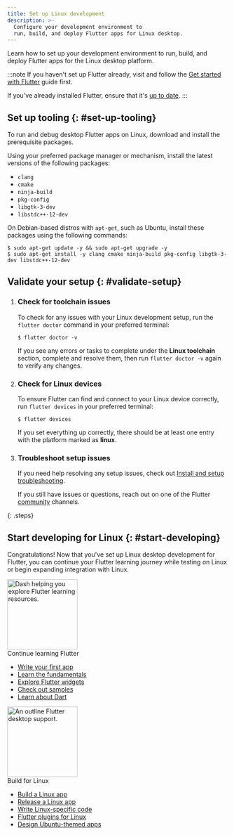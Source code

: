 ```yaml
---
title: Set up Linux development
description: >-
  Configure your development environment to
  run, build, and deploy Flutter apps for Linux desktop.
---
```


Learn how to set up your development environment
to run, build, and deploy Flutter apps for the Linux desktop platform.

:::note
If you haven't set up Flutter already,
visit and follow the [Get started with Flutter][] guide first.

If you've already installed Flutter,
ensure that it's [up to date][].
:::

[Get started with Flutter]: /get-started/install
[up to date]: /install/upgrade

## Set up tooling {: #set-up-tooling}

To run and debug desktop Flutter apps on Linux,
download and install the prerequisite packages.

Using your preferred package manager or mechanism,
install the latest versions of the following packages:

- `clang`
- `cmake`
- `ninja-build`
- `pkg-config`
- `libgtk-3-dev`
- `libstdc++-12-dev`

On Debian-based distros with `apt-get`, such as Ubuntu,
install these packages using the following commands:

```console
$ sudo apt-get update -y && sudo apt-get upgrade -y
$ sudo apt-get install -y clang cmake ninja-build pkg-config libgtk-3-dev libstdc++-12-dev
```

## Validate your setup {: #validate-setup}

 1. <h3>Check for toolchain issues</h3>

    To check for any issues with your Linux development setup,
    run the `flutter doctor` command in your preferred terminal:

    ```console
    $ flutter doctor -v
    ```

    If you see any errors or tasks to complete
    under the **Linux toolchain** section,
    complete and resolve them, then
    run `flutter doctor -v` again to verify any changes.

 1. <h3>Check for Linux devices</h3>

    To ensure Flutter can find and connect to your Linux device correctly,
    run `flutter devices` in your preferred terminal:

    ```console
    $ flutter devices
    ```

    If you set everything up correctly,
    there should be at least one entry with the platform marked as **linux**.

 1. <h3>Troubleshoot setup issues</h3>

    If you need help resolving any setup issues,
    check out [Install and setup troubleshooting][].

    If you still have issues or questions,
    reach out on one of the Flutter [community][] channels.

{: .steps}

[Install and setup troubleshooting]: /install/troubleshoot
[community]: {{site.main-url}}/community

## Start developing for Linux {: #start-developing}

Congratulations!
Now that you've set up Linux desktop development for Flutter,
you can continue your Flutter learning journey while testing on Linux
or begin expanding integration with Linux.

<div class="card-grid link-cards">
  <div class="card filled-card list-card">
    <div class="card-leading">
      <img src="/assets/images/decorative/pointing-the-way.png" height="160" aria-hidden="true" alt="Dash helping you explore Flutter learning resources.">
    </div>
    <div class="card-header">
      <span class="card-title">Continue learning Flutter</span>
    </div>
    <div class="card-content">
      <ul>
        <li>
          <a class="text-button" href="/get-started/codelab">Write your first app</a>
        </li>
        <li>
          <a class="text-button" href="/get-started/fundamentals">Learn the fundamentals</a>
        </li>
        <li>
          <a class="text-button" href="https://www.youtube.com/watch?v=b_sQ9bMltGU&list=PLjxrf2q8roU23XGwz3Km7sQZFTdB996iG">Explore Flutter widgets</a>
        </li>
        <li>
          <a class="text-button" href="/reference/learning-resources">Check out samples</a>
        </li>
        <li>
          <a class="text-button" href="/resources/bootstrap-into-dart">Learn about Dart</a>
        </li>
      </ul>
    </div>
  </div>
  <div class="card filled-card list-card">
    <div class="card-leading">
      <img src="/assets/images/decorative/flutter-on-desktop.svg" height="160" aria-hidden="true" alt="An outline Flutter desktop support.">
    </div>
    <div class="card-header">
      <span class="card-title">Build for Linux</span>
    </div>
    <div class="card-content">
      <ul>
        <li>
          <a class="text-button" href="/platform-integration/linux/building">Build a Linux app</a>
        </li>
        <li>
          <a class="text-button" href="/deployment/linux">Release a Linux app</a>
        </li>
        <li>
          <a class="text-button" href="/platform-integration/platform-channels">Write Linux-specific code</a>
        </li>
        <li>
          <a class="text-button" href="https://pub.dev/packages?q=platform%3Alinux+is%3Aplugin">Flutter plugins for Linux</a>
        </li>
        <li>
          <a class="text-button" href="https://github.com/ubuntu-flutter-community/yaru_tutorial">Design Ubuntu-themed apps</a>
        </li>
      </ul>
    </div>
  </div>
</div>
